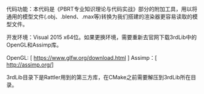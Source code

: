 
代码功能：本代码是《PBRT专业知识理论与代码实战》部分的附加工具，用以将通用的模型文件(.obj、.blend、.max等)转换为我们搭建的渲染器更容易读取的模型文件。

开发环境：Visual 2015 x64位。如果更换环境，需要重新去官网下载3rdLib中的OpenGL和Assimp库。

OpenGL: [ https://www.glfw.org/download.html ]
Assimp：[ http://assimp.org/]

3rdLib目录下是Rattler用到的第三方库，在CMake之前需要解压到3rdLib所在目录。


